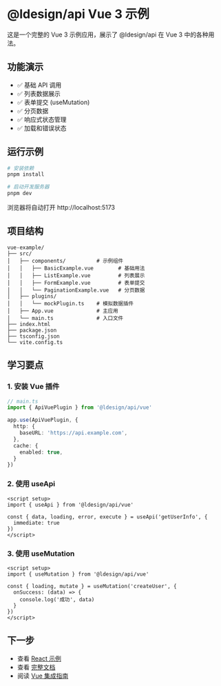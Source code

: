# @ldesign/api Vue 3 示例

这是一个完整的 Vue 3 示例应用，展示了 @ldesign/api 在 Vue 3 中的各种用法。

## 功能演示

- ✅ 基础 API 调用
- ✅ 列表数据展示
- ✅ 表单提交 (useMutation)
- ✅ 分页数据
- ✅ 响应式状态管理
- ✅ 加载和错误状态

## 运行示例

```bash
# 安装依赖
pnpm install

# 启动开发服务器
pnpm dev
```

浏览器将自动打开 http://localhost:5173

## 项目结构

```
vue-example/
├── src/
│   ├── components/          # 示例组件
│   │   ├── BasicExample.vue        # 基础用法
│   │   ├── ListExample.vue         # 列表展示
│   │   ├── FormExample.vue         # 表单提交
│   │   └── PaginationExample.vue   # 分页数据
│   ├── plugins/
│   │   └── mockPlugin.ts    # 模拟数据插件
│   ├── App.vue              # 主应用
│   └── main.ts              # 入口文件
├── index.html
├── package.json
├── tsconfig.json
└── vite.config.ts
```

## 学习要点

### 1. 安装 Vue 插件

```typescript
// main.ts
import { ApiVuePlugin } from '@ldesign/api/vue'

app.use(ApiVuePlugin, {
  http: {
    baseURL: 'https://api.example.com',
  },
  cache: {
    enabled: true,
  }
})
```

### 2. 使用 useApi

```vue
<script setup>
import { useApi } from '@ldesign/api/vue'

const { data, loading, error, execute } = useApi('getUserInfo', {
  immediate: true
})
</script>
```

### 3. 使用 useMutation

```vue
<script setup>
import { useMutation } from '@ldesign/api/vue'

const { loading, mutate } = useMutation('createUser', {
  onSuccess: (data) => {
    console.log('成功', data)
  }
})
</script>
```

## 下一步

- 查看 [React 示例](../react-example/)
- 查看 [完整文档](../../docs/)
- 阅读 [Vue 集成指南](../../docs/guide/vue.md)

